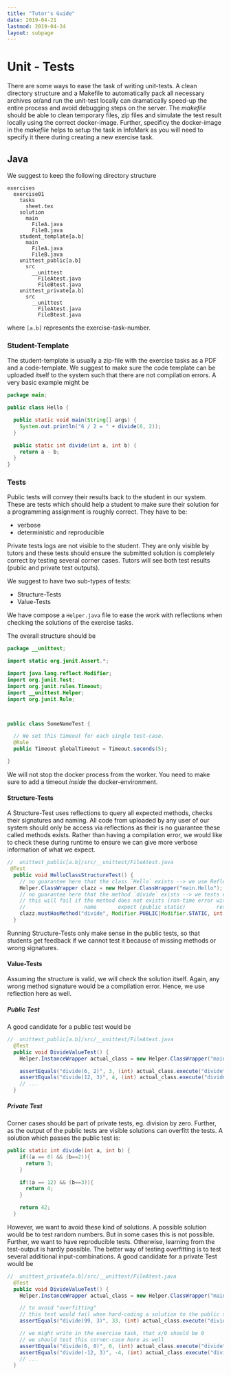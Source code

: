 ```yaml
---
title: "Tutor's Guide"
date: 2019-04-21
lastmod: 2019-04-24
layout: subpage
---
```


# Unit - Tests

There are some ways to ease the task of writing unit-tests. A clean directory structure and a Makefile to automatically pack all necessary archives or/and run the unit-test locally can dramatically speed-up the entire process and avoid debugging steps on the server. The *makefile* should be able to clean temporary files, zip files and simulate the test result locally using the correct docker-image. Further, specificy the docker-image in the *makefile* helps to setup the task in InfoMark as you will need to specify it there during creating a new exercise task.

## Java

We suggest to keep the following directory structure

```
exercises
  exercise01
    tasks
      sheet.tex
    solution
      main
        FileA.java
        FileB.java
    student_template[a.b]
      main
        FileA.java
        FileB.java
    unittest_public[a.b]
      src
        __unittest
          FileAtest.java
          FileBtest.java
    unittest_private[a.b]
      src
        __unittest
          FileAtest.java
          FileBtest.java
```

where `[a.b]` represents the exercise-task-number.

### Student-Template

The student-template is usually a zip-file with the exercise tasks as a PDF and a code-template. We suggest to make sure the code template can be uploaded itself to the system such that there are not compilation errors. A very basic example might be

```java
package main;

public class Hello {

  public static void main(String[] args) {
    System.out.println("6 / 2 = " + divide(6, 2));
  }

  public static int divide(int a, int b) {
    return a - b;
  }
}

```


### Tests

Public tests will convey their results back to the student in our system. These are tests which should help a student to make sure their solution for a programming assignment is roughly correct. They have to be:

- verbose
- deterministic and reproducible

Private tests logs are not visible to the student. They are only visible by tutors and these tests should ensure the submitted solution is completely correct by testing several corner cases. Tutors will see both test results (public and private test outputs).

We suggest to have two sub-types of tests:

- Structure-Tests
- Value-Tests

We have compose a `Helper.java` file to ease the work with reflections when checking the solutions of the exercise tasks.

The overall structure should be

```java
package __unittest;

import static org.junit.Assert.*;

import java.lang.reflect.Modifier;
import org.junit.Test;
import org.junit.rules.Timeout;
import __unittest.Helper;
import org.junit.Rule;



public class SomeNameTest {

  // We set this timeout for each single test-case.
  @Rule
  public Timeout globalTimeout = Timeout.seconds(5);

}

```

We will not stop the docker process from the worker. You need to make sure to add a timeout *inside* the docker-environment.

#### Structure-Tests

A Structure-Test uses reflections to query all expected methods, checks their signatures and naming. All code from uploaded by any user of our system should only be access via reflections as their is no guarantee these called methods exists. Rather than having a compilation error, we would like to check these during runtime to ensure we can give more verbose information of what we expect.


```java
//  unittest_public[a.b]/src/__unittest/FileAtest.java
 @Test
  public void HelloClassStructureTest() {
    // no guarantee here that the class `Hello` exists --> we use Reflections
    Helper.ClassWrapper clazz = new Helper.ClassWrapper("main.Hello");
    // no guarantee here that the method `divide` exists --> we tests existence here
    // this will fail if the method does not exists (run-time error with verbose message)
    //                   name       expect (public static)          return     param 1    param 2
    clazz.mustHasMethod("divide", Modifier.PUBLIC|Modifier.STATIC, int.class, int.class, int.class);
  }
```

Running Structure-Tests only make sense in the public tests, so that students get feedback if we cannot test it because of missing methods or wrong signatures.

#### Value-Tests

Assuming the structure is valid, we will check the solution itself. Again, any wrong method signature would be a compilation error. Hence, we use reflection here as well.

##### Public Test

A good candidate for a public test would be

```java
//  unittest_public[a.b]/src/__unittest/FileAtest.java
  @Test
  public void DivideValueTest() {
    Helper.InstanceWrapper actual_class = new Helper.ClassWrapper("main.Hello").create();

    assertEquals("divide(6, 2)", 3, (int) actual_class.execute("divide", 6, 2));
    assertEquals("divide(12, 3)", 4, (int) actual_class.execute("divide", 12, 3));
    // ...
  }
```

##### Private Test

Corner cases should be part of private tests, eg. division by zero. Further, as the output of the public tests are visible solutions can overfitt the tests. A solution which passes the public test is:

```java
public static int divide(int a, int b) {
    if((a == 6) && (b==2)){
      return 3;
    }

    if((a == 12) && (b==3)){
      return 4;
    }

    return 42;
  }
```

However, we want to avoid these kind of solutions. A possible solution would be to test random numbers. But in some cases this is not possible. Further, we want to have reproducible tests. Otherwise, learning from the test-output is hardly possible.
The better way of testing overfitting is to test several additional input-combinations.
A good candidate for a private Test would be

```java
//  unittest_private[a.b]/src/__unittest/FileAtest.java
  @Test
  public void DivideValueTest() {
    Helper.InstanceWrapper actual_class = new Helper.ClassWrapper("main.Hello").create();

    // to avoid "overfitting"
    // this test would fail when hard-coding a solution to the public test
    assertEquals("divide(99, 3)", 33, (int) actual_class.execute("divide", 99, 3));

    // we might write in the exercise task, that x/0 should be 0
    // we should test this corner-case here as well
    assertEquals("divide(6, 0)", 0, (int) actual_class.execute("divide", 6, 0));
    assertEquals("divide(-12, 3)", -4, (int) actual_class.execute("divide", -12, 3));
    // ...
  }
```